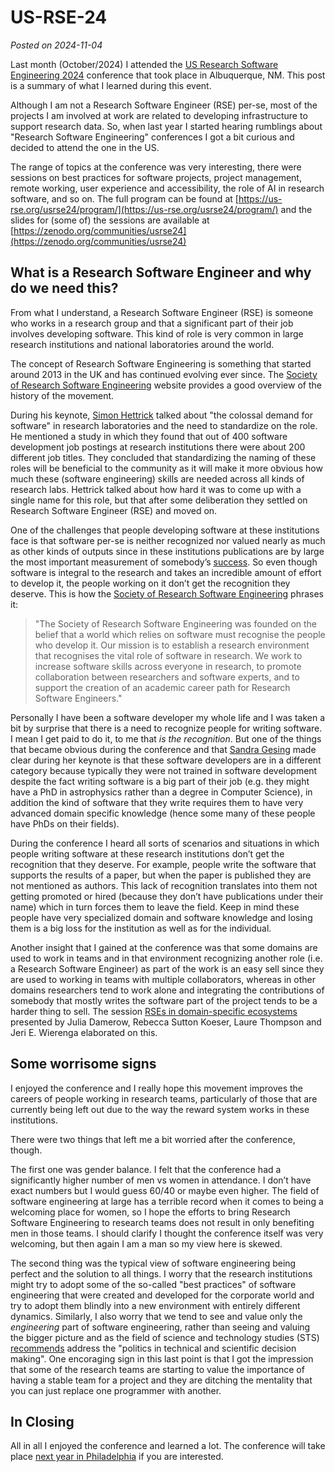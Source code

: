 # US-RSE-24
*Posted on 2024-11-04*

Last month (October/2024) I attended the [US Research Software Engineering 2024](https://us-rse.org/usrse24/) conference that took place in Albuquerque, NM. This post is a summary of what I learned during this event.

Although I am not a Research Software Engineer (RSE) per-se, most of the projects I am involved at work are related to developing infrastructure to support research data. So, when last year I started hearing rumblings about "Research Software Engineering" conferences I got a bit curious and decided to attend the one in the US.

The range of topics at the conference was very interesting, there were sessions on best practices for software projects, project management, remote working, user experience and accessibility, the role of AI in research software, and so on. The full program can be found at [https://us-rse.org/usrse24/program/](https://us-rse.org/usrse24/program/) and the slides for (some of) the sessions are available at [https://zenodo.org/communities/usrse24](https://zenodo.org/communities/usrse24)

## What is a Research Software Engineer and why do we need this?
From what I understand, a Research Software Engineer (RSE) is someone who works in a research group and that a significant part of their job involves developing software. This kind of role is very common in large research institutions and national laboratories around the world.

The concept of Research Software Engineering is something that started around 2013 in the UK and has continued evolving ever since. The [Society of Research Software Engineering](https://society-rse.org/about/history/) website provides a good overview of the history of the movement.

During his keynote, [Simon Hettrick](https://slides.com/simonhettrick/usrsecon24) talked about "the colossal demand for software" in research laboratories and the need to standardize on the role. He mentioned a study in which they found that out of 400 software development job postings at research institutions there were about 200 different job titles. They concluded that standardizing the naming of these roles will be beneficial to the community as it will make it more obvious how much these (software engineering) skills are needed across all kinds of research labs. Hettrick talked about how hard it was to come up with a single name for this role, but that after some deliberation they settled on Research Software Engineer (RSE) and moved on.

One of the challenges that people developing software at these institutions face is that software per-se is neither recognized nor valued nearly as much as other kinds of outputs since in these institutions publications are by large the most important measurement of somebody’s [success](https://slides.com/simonhettrick/usrsecon24#/9/3/1). So even though software is integral to the research and takes an incredible amount of effort to develop it, the people working on it don’t get the recognition they deserve. This is how the [Society of Research Software Engineering](https://society-rse.org/) phrases it:

> "The Society of Research Software Engineering was founded on the belief that a world which relies on software must recognise the people who develop it. Our mission is to establish a research environment that recognises the vital role of software in research. We work to increase software skills across everyone in research, to promote collaboration between researchers and software experts, and to support the creation of an academic career path for Research Software Engineers."

Personally I have been a software developer my whole life and I was taken a bit by surprise that there is a need to recognize people for writing software. I mean I get paid to do it, to me that *is the recognition*. But one of the things that became obvious during the conference and that [Sandra Gesing](https://us-rse.org/usrse24/program/keynotes/#sandra) made clear during her keynote is that these software developers are in a different category because typically they were not trained in software development despite the fact writing software is a big part of their job (e.g. they might have a PhD in astrophysics rather than a degree in Computer Science), in addition the kind of software that they write requires them to have very advanced domain specific knowledge (hence some many of these people have PhDs on their fields).

During the conference I heard all sorts of scenarios and situations in which people writing software at these research institutions don’t get the recognition that they deserve. For example, people write the software that supports the results of a paper, but when the paper is published they are not mentioned as authors. This lack of recognition translates into them not getting promoted or hired (because they don’t have publications under their name) which in turn forces them to leave the field. Keep in mind these people have very specialized domain and software knowledge and losing them is a big loss for the institution as well as for the individual.

Another insight that I gained at the conference was that some domains are used to work in teams and in that environment recognizing another role (i.e. a Research Software Engineer) as part of the work is an easy sell since they are used to working in teams with multiple collaborators, whereas in other domains researchers tend to work alone and integrating the contributions of somebody that mostly writes the software part of the project tends to be a harder thing to sell. The session [RSEs in domain-specific ecosystems](https://us-rse.org/usrse24/program/bofs/#bofs-1b) presented by Julia Damerow, Rebecca Sutton Koeser, Laure Thompson and Jeri E. Wierenga elaborated on this.

## Some worrisome signs
I enjoyed the conference and I really hope this movement improves the careers of people working in research teams, particularly of those that are currently being left out due to the way the reward system works in these institutions.

There were two things that left me a bit worried after the conference, though.

The first one was gender balance. I felt that the conference had a significantly higher number of men vs women in attendance. I don’t have exact numbers but I would guess 60/40 or maybe even higher. The field of software engineering at large has a terrible record when it comes to being a welcoming place for women, so I hope the efforts to bring Research Software Engineering to research teams does not result in only benefiting men in those teams. I should clarify I thought the conference itself was very welcoming, but then again I am a man so my view here is skewed.

The second thing was the typical view of software engineering being perfect and the solution to all things. I worry that the research institutions might try to adopt some of the so-called "best practices" of software engineering that were created and developed for the corporate world and try to adopt them blindly into a new environment with entirely different dynamics. Similarly, I also worry that we tend to see and value only the *engineering* part of software engineering, rather than seeing and valuing the bigger picture and as the field of science and technology studies (STS) [recommends](https://digitalsts.net/) address the "politics in technical and scientific decision making". One encoraging sign in this last point is that I got the impression that some of the research teams are starting to value the importance of having a stable team for a project and they are ditching the mentality that you can just replace one programmer with another.

## In Closing
All in all I enjoyed the conference and learned a lot. The conference will take place [next year in Philadelphia](https://us-rse.org/usrse25/) if you are interested.

